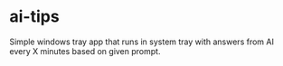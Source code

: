 # ai-tips
Simple windows tray app that runs in system tray with answers from AI every X minutes based on given prompt.
